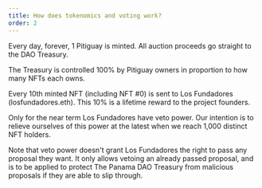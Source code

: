 ```yaml
---
title: How does tokenomics and voting work?
order: 2
---
```


Every day, forever, 1 Pitiguay is minted. All auction proceeds go straight to the DAO Treasury.

The Treasury is controlled 100% by Pitiguay owners in proportion to how many NFTs each owns.

Every 10th minted NFT (including NFT #0) is sent to Los Fundadores (losfundadores.eth). This 10% is a lifetime reward to the project founders.

Only for the near term Los Fundadores have veto power. Our intention is to relieve ourselves of this power at the latest when we reach 1,000 distinct NFT holders.

Note that veto power doesn't grant Los Fundadores the right to pass any proposal they want. It only allows vetoing an already passed proposal, and is to be applied to protect The Panama DAO Treasury from malicious proposals if they are able to slip through.
